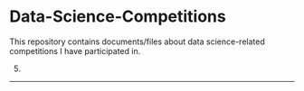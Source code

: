 # Data-Science-Competitions
This repository contains documents/files about data science-related competitions I have participated in.

5.
---
